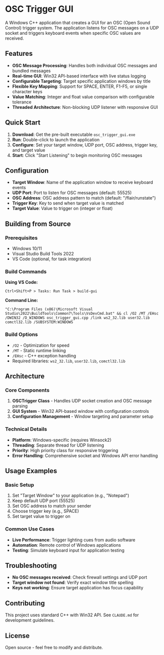 # OSC Trigger GUI

A Windows C++ application that creates a GUI for an OSC (Open Sound Control) trigger system. The application listens for OSC messages on a UDP socket and triggers keyboard events when specific OSC values are received.

## Features

- **OSC Message Processing**: Handles both individual OSC messages and bundled messages
- **Real-time GUI**: Win32 API-based interface with live status logging
- **Configurable Targeting**: Target specific application windows by title
- **Flexible Key Mapping**: Support for SPACE, ENTER, F1-F5, or single character keys
- **Value Matching**: Integer and float value comparison with configurable tolerance
- **Threaded Architecture**: Non-blocking UDP listener with responsive GUI

## Quick Start

1. **Download**: Get the pre-built executable `osc_trigger_gui.exe`
2. **Run**: Double-click to launch the application
3. **Configure**: Set your target window, UDP port, OSC address, trigger key, and target value
4. **Start**: Click "Start Listening" to begin monitoring OSC messages

## Configuration

- **Target Window**: Name of the application window to receive keyboard events
- **UDP Port**: Port to listen for OSC messages (default: 55525)
- **OSC Address**: OSC address pattern to match (default: "/flair/runstate")
- **Trigger Key**: Key to send when target value is matched
- **Target Value**: Value to trigger on (integer or float)

## Building from Source

### Prerequisites
- Windows 10/11
- Visual Studio Build Tools 2022
- VS Code (optional, for task integration)

### Build Commands

**Using VS Code:**
```
Ctrl+Shift+P > Tasks: Run Task > build-gui
```

**Command Line:**
```batch
"C:\Program Files (x86)\Microsoft Visual Studio\2022\BuildTools\Common7\Tools\VsDevCmd.bat" && cl /O2 /MT /EHsc /DWIN32 /D_WINDOWS osc_trigger_gui.cpp /link ws2_32.lib user32.lib comctl32.lib /SUBSYSTEM:WINDOWS
```

### Build Options
- `/O2` - Optimization for speed
- `/MT` - Static runtime linking
- `/EHsc` - C++ exception handling
- Required libraries: `ws2_32.lib`, `user32.lib`, `comctl32.lib`

## Architecture

### Core Components

1. **OSCTrigger Class** - Handles UDP socket creation and OSC message parsing
2. **GUI System** - Win32 API-based window with configuration controls
3. **Configuration Management** - Window targeting and parameter setup

### Technical Details

- **Platform**: Windows-specific (requires Winsock2)
- **Threading**: Separate thread for UDP listening
- **Priority**: High priority class for responsive triggering
- **Error Handling**: Comprehensive socket and Windows API error handling

## Usage Examples

### Basic Setup
1. Set "Target Window" to your application (e.g., "Notepad")
2. Keep default UDP port (55525)
3. Set OSC address to match your sender
4. Choose trigger key (e.g., SPACE)
5. Set target value to trigger on

### Common Use Cases
- **Live Performance**: Trigger lighting cues from audio software
- **Automation**: Remote control of Windows applications
- **Testing**: Simulate keyboard input for application testing

## Troubleshooting

- **No OSC messages received**: Check firewall settings and UDP port
- **Target window not found**: Verify exact window title spelling
- **Keys not working**: Ensure target application has focus capability

## Contributing

This project uses standard C++ with Win32 API. See `CLAUDE.md` for development guidelines.

## License

Open source - feel free to modify and distribute.